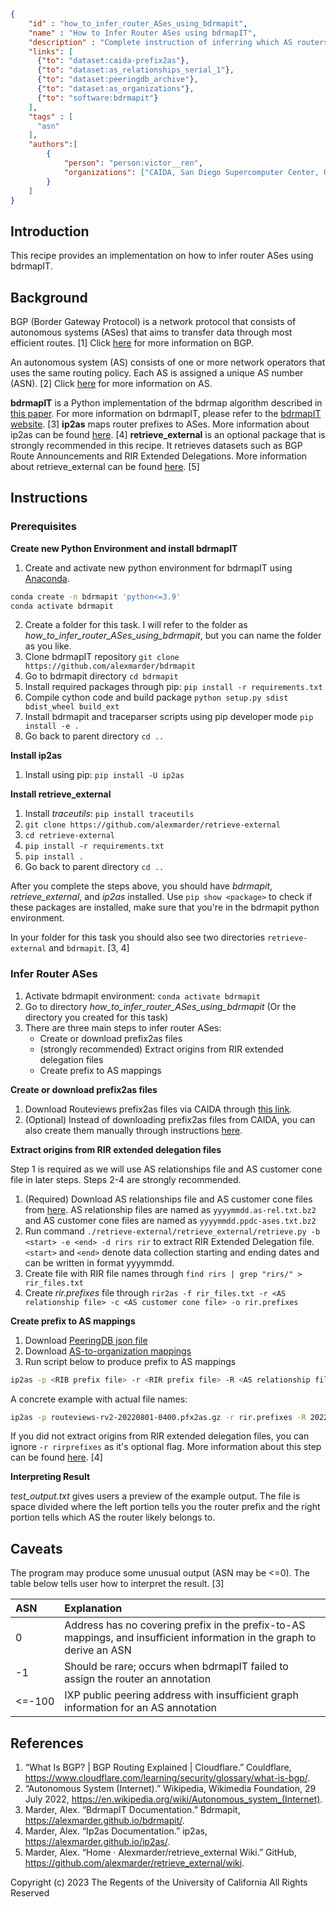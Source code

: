 
~~~json
{
    "id" : "how_to_infer_router_ASes_using_bdrmapit",
    "name" : "How to Infer Router ASes using bdrmapIT",
    "description" : "Complete instruction of inferring which AS routers belong to",
    "links": [
      {"to": "dataset:caida-prefix2as"},
      {"to": "dataset:as_relationships_serial_1"},
      {"to": "dataset:peeringdb_archive"},
      {"to": "dataset:as_organizations"},
      {"to": "software:bdrmapit"}
    ],
    "tags" : [
      "asn"
    ],
    "authors":[
        {
            "person": "person:victor__ren",
            "organizations": ["CAIDA, San Diego Supercomputer Center, University of California San Diego"]
        }
    ]
}
~~~

## Introduction
This recipe provides an implementation on how to infer router ASes using bdrmapIT.

## Background
BGP (Border Gateway Protocol) is a network protocol that consists of autonomous systems (ASes) that aims to transfer data through most efficient routes. [1] 
Click [here](https://www.cloudflare.com/learning/security/glossary/what-is-bgp/) for more information on BGP.

An autonomous system (AS) consists of one or more network operators that uses the same routing policy. Each AS is assigned a unique AS number (ASN). [2] 
Click [here](https://en.wikipedia.org/wiki/Autonomous_system_(Internet)) for more information on AS.

**bdrmapIT** is a Python implementation of the bdrmap algorithm described in [this paper](https://www.caida.org/catalog/papers/2016_bdrmap/bdrmap.pdf).
For more information on bdrmapIT, please refer to the [bdrmapIT website](https://alexmarder.github.io/bdrmapit/). [3]
**ip2as** maps router prefixes to ASes. More information about ip2as can be found [here](https://alexmarder.github.io/ip2as/). [4]
**retrieve_external** is an optional package that is strongly recommended in this recipe. It retrieves datasets such as BGP Route Announcements and RIR Extended Delegations. More information about retrieve_external can be found [here](https://github.com/alexmarder/retrieve_external/wiki). [5]  

## Instructions
### Prerequisites
**Create new Python Environment and install bdrmapIT**
1. Create and activate new python environment for bdrmapIT using [Anaconda](https://www.anaconda.com/products/distribution).

~~~bash
conda create -n bdrmapit 'python<=3.9'
conda activate bdrmapit
~~~

2. Create a folder for this task. I will refer to the folder as *how_to_infer_router_ASes_using_bdrmapit*, but you can name the folder as you like.
3. Clone bdrmapIT repository `git clone https://github.com/alexmarder/bdrmapit`
4. Go to bdrmapit directory `cd bdrmapit`
5. Install required packages through pip: `pip install -r requirements.txt`
6. Compile cython code and build package `python setup.py sdist bdist_wheel build_ext`
7. Install bdrmapit and traceparser scripts using pip developer mode `pip install -e .`
8. Go back to parent directory `cd ..`

**Install ip2as**
1. Install using pip: `pip install -U ip2as`

**Install retrieve_external**
1. Install *traceutils*: `pip install traceutils`
2. `git clone https://github.com/alexmarder/retrieve-external`
3. `cd retrieve-external`
4. `pip install -r requirements.txt`
5. `pip install .`
6. Go back to parent directory `cd ..`

After you complete the steps above, you should have *bdrmapit*, *retrieve_external*, and *ip2as* installed. Use `pip show <package>` to check if these packages are installed, make sure that you're in the bdrmapit python environment.

In your folder for this task you should also see two directories `retrieve-external` and `bdrmapit`. [3, 4] 

### Infer Router ASes
1. Activate bdrmapit environment: `conda activate bdrmapit`
2. Go to directory *how_to_infer_router_ASes_using_bdrmapit* (Or the directory you created for this task)
3. There are three main steps to infer router ASes:
   - Create or download prefix2as files
   - (strongly recommended) Extract origins from RIR extended delegation files
   - Create prefix to AS mappings

**Create or download prefix2as files**
1. Download Routeviews prefix2as files via CAIDA through [this link](https://publicdata.caida.org/datasets/routing/routeviews-prefix2as/). 
2. (Optional) Instead of downloading prefix2as files from CAIDA, you can also create them manually through instructions [here](https://alexmarder.github.io/ip2as/#extracting-origin-ases-from-ribs).

**Extract origins from RIR extended delegation files**

Step 1 is required as we will use AS relationships file and AS customer cone file in later steps. Steps 2-4 are strongly recommended.
1. (Required) Download AS relationships file and AS customer cone files from [here](https://publicdata.caida.org/datasets/as-relationships/serial-1/). AS relationship files are named as `yyyymmdd.as-rel.txt.bz2` and AS customer cone files are named as `yyyymmdd.ppdc-ases.txt.bz2`
2. Run command `./retrieve-external/retrieve_external/retrieve.py -b <start> -e <end> -d rirs rir` to extract RIR Extended Delegation file. `<start>` and `<end>` denote data collection starting and ending dates and can be written in format yyyymmdd.
3. Create file with RIR file names through `find rirs | grep "rirs/" > rir_files.txt` 
4. Create *rir.prefixes* file through `rir2as -f rir_files.txt -r <AS relationship file> -c <AS customer cone file> -o rir.prefixes`   

**Create prefix to AS mappings**
1. Download [PeeringDB json file](https://publicdata.caida.org/datasets/peeringdb-v2/)
2. Download [AS-to-organization mappings](https://publicdata.caida.org/datasets/as-organizations/)
3. Run script below to produce prefix to AS mappings

~~~bash
ip2as -p <RIB prefix file> -r <RIR prefix file> -R <AS relationship file> -c <Customer Cone file> -a <AS to organization mapping file> -P <peeringdb file> -o <output file>
~~~

A concrete example with actual file names:

~~~bash
ip2as -p routeviews-rv2-20220801-0400.pfx2as.gz -r rir.prefixes -R 20220801.as-rel.txt.bz2 -c 20220801.ppdc-ases.txt.bz2 -a 20220701.as-org2info.txt.gz -P peeringdb_2_dump_2021_12_31.json -o ip2as.prefixes
~~~

If you did not extract origins from RIR extended delegation files, you can ignore `-r rirprefixes` as it's optional flag.
More information about this step can be found [here](https://alexmarder.github.io/ip2as/#prefix-to-as). [4]

**Interpreting Result**

*test_output.txt* gives users a preview of the example output. The file is space divided where the left portion tells you the router prefix and the right portion tells which AS the router likely belongs to. 

## Caveats
The program may produce some unusual output (ASN may be <=0). The table below tells user how to interpret the result. [3]

| ASN    | Explanation                                                                                                             |
|:-------|:------------------------------------------------------------------------------------------------------------------------|
 | 0      | Address has no covering prefix in the prefix-to-AS mappings, and insufficient information in the graph to derive an ASN |
| -1     | Should be rare; occurs when bdrmapIT failed to assign the router an annotation                                          |
| <=-100 | IXP public peering address with insufficient graph information for an AS annotation                                     |

## References
1. “What Is BGP? | BGP Routing Explained | Cloudflare.” Couldflare, https://www.cloudflare.com/learning/security/glossary/what-is-bgp/. 
2. “Autonomous System (Internet).” Wikipedia, Wikimedia Foundation, 29 July 2022, https://en.wikipedia.org/wiki/Autonomous_system_(Internet). 
3. Marder, Alex. “BdrmapIT Documentation.” Bdrmapit, https://alexmarder.github.io/bdrmapit/. 
4. Marder, Alex. “Ip2as Documentation.” ip2as, https://alexmarder.github.io/ip2as/.
5. Marder, Alex. “Home · Alexmarder/retrieve_external Wiki.” GitHub, https://github.com/alexmarder/retrieve_external/wiki. 


Copyright (c) 2023 The Regents of the University of California
All Rights Reserved